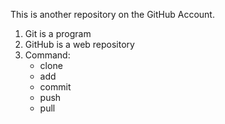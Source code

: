 This is another repository on the GitHub Account.

1. Git is a program
2. GitHub is a web repository
3. Command:
   - clone
   - add
   - commit
   - push
   - pull
